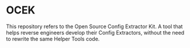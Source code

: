# OCEK
This repository refers to the Open Source Config Extractor Kit. A tool that helps reverse engineers develop their Config Extractors, without the need to rewrite the same Helper Tools code.
